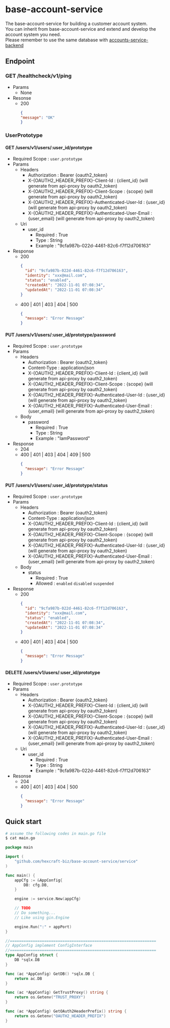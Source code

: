 # base-account-service
The base-account-service for building a customer account system.  
You can inherit from base-account-service and extend and develop the account system you need.  
Please remember to use the same database with [accounts-service-backend](https://github.com/hexcraft-biz/accounts-service-backend)  

## Endpoint
### GET /healthcheck/v1/ping
- Params
  - None
- Resonse
  - 200
	```json
	{
  	"message": "OK"
	}
	```
### UserPrototype
#### GET /users/v1/users/:user_id/prototype
- Required Scope : `user.prototype`
- Params
  - Headers
    - Authorization : Bearer {oauth2_token}
    - X-{OAUTH2_HEADER_PREFIX}-Client-Id : {client_id} (will generate from api-proxy by oauth2_token)
    - X-{OAUTH2_HEADER_PREFIX}-Client-Scope : {scope} (will generate from api-proxy by oauth2_token)
    - X-{OAUTH2_HEADER_PREFIX}-Authenticated-User-Id : {user_id} (will generate from api-proxy by oauth2_token)
    - X-{OAUTH2_HEADER_PREFIX}-Authenticated-User-Email : {user_email} (will generate from api-proxy by oauth2_token)
  - Uri
    - user_id
      - Required : True
      - Type : String
      - Example : "9cfa987b-022d-4461-82c6-f7f12d706163"
- Response
  - 200
	```json
	{
	  "id": "9cfa987b-022d-4461-82c6-f7f12d706163",
	  "identity": "xxx@mail.com",
	  "status": "enabled",
	  "createdAt": "2022-11-01 07:08:34",
	  "updatedAt": "2022-11-01 07:08:34"
	}
	```
  - 400 | 401 | 403 | 404 | 500
	```json
	{
	  "message": "Error Message"
	}
	```

#### PUT /users/v1/users/:user_id/prototype/password
- Required Scope : `user.prototype`
- Params
  - Headers
    - Authorization : Bearer {oauth2_token}
    - Content-Type : application/json
    - X-{OAUTH2_HEADER_PREFIX}-Client-Id : {client_id} (will generate from api-proxy by oauth2_token)
    - X-{OAUTH2_HEADER_PREFIX}-Client-Scope : {scope} (will generate from api-proxy by oauth2_token)
    - X-{OAUTH2_HEADER_PREFIX}-Authenticated-User-Id : {user_id} (will generate from api-proxy by oauth2_token)
    - X-{OAUTH2_HEADER_PREFIX}-Authenticated-User-Email : {user_email} (will generate from api-proxy by oauth2_token)
  - Body
    - password
      - Required : True
      - Type : String
      - Example : "IamPassword"
- Response
  - 204
  - 400 | 401 | 403 | 404 | 409 | 500
	```json
	{
	  "message": "Error Message"
	}
	```

#### PUT /users/v1/users/:user_id/prototype/status
- Required Scope : `user.prototype`
- Params
  - Headers
    - Authorization : Bearer {oauth2_token}
    - Content-Type : application/json
    - X-{OAUTH2_HEADER_PREFIX}-Client-Id : {client_id} (will generate from api-proxy by oauth2_token)
    - X-{OAUTH2_HEADER_PREFIX}-Client-Scope : {scope} (will generate from api-proxy by oauth2_token)
    - X-{OAUTH2_HEADER_PREFIX}-Authenticated-User-Id : {user_id} (will generate from api-proxy by oauth2_token)
    - X-{OAUTH2_HEADER_PREFIX}-Authenticated-User-Email : {user_email} (will generate from api-proxy by oauth2_token)
  - Body
    - status
      - Required : True
      - Allowed : `enabled` `disabled` `suspended`
- Response
  - 200
	```json
	{
	  "id": "9cfa987b-022d-4461-82c6-f7f12d706163",
	  "identity": "xxx@mail.com",
	  "status": "enabled",
	  "createdAt": "2022-11-01 07:08:34",
	  "updatedAt": "2022-11-01 07:08:34"
	}
	```
  - 400 | 401 | 403 | 404 | 500
	```json
	{
	  "message": "Error Message"
	}
	```
#### DELETE /users/v1/users/:user_id/prototype
- Required Scope : `user.prototype`
- Params
  - Headers
    - Authorization : Bearer {oauth2_token}
    - X-{OAUTH2_HEADER_PREFIX}-Client-Id : {client_id} (will generate from api-proxy by oauth2_token)
    - X-{OAUTH2_HEADER_PREFIX}-Client-Scope : {scope} (will generate from api-proxy by oauth2_token)
    - X-{OAUTH2_HEADER_PREFIX}-Authenticated-User-Id : {user_id} (will generate from api-proxy by oauth2_token)
    - X-{OAUTH2_HEADER_PREFIX}-Authenticated-User-Email : {user_email} (will generate from api-proxy by oauth2_token)
  - Uri
    - user_id
      - Required : True
      - Type : String
      - Example : "9cfa987b-022d-4461-82c6-f7f12d706163"
- Resonse
  - 204
  - 400 | 401 | 403 | 404 | 500
	```json
	{
	  "message": "Error Message"
	}
	```

## Quick start

```sh
# assume the following codes in main.go file
$ cat main.go
```

```go
package main

import (
	"github.com/hexcraft-biz/base-account-service/service"
)

func main() {
	appCfg := &AppConfig{
		DB: cfg.DB,
	}

	engine := service.New(appCfg)

	// TODO
	// Do something...
	// Like using gin.Engine

	engine.Run(":" + appPort)
}

//================================================================
// AppConfig implement ConfigInterface
//================================================================
type AppConfig struct {
	DB *sqlx.DB
}

func (ac *AppConfig) GetDB() *sqlx.DB {
	return ac.DB
}

func (ac *AppConfig) GetTrustProxy() string {
	return os.Getenv("TRUST_PROXY")
}

func (ac *AppConfig) GetOAuth2HeaderPrefix() string {
	return os.Getenv("OAUTH2_HEADER_PREFIX")
}

```
